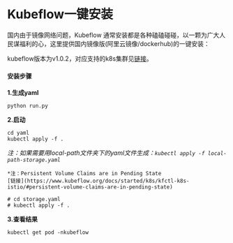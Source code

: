# Kubeflow一键安装

国内由于镜像网络问题，Kubeflow 通常安装都是各种磕磕碰碰，以一颗为广大人民谋福利的心，这里提供国内镜像版(阿里云镜像/dockerhub)的一键安装：

kubeflow版本为v1.0.2，对应支持的k8s集群见[链接](https://www.kubeflow.org/docs/started/k8s/overview/)。

#### 安装步骤

**1.生成yaml**
```
python run.py
```

**2.启动**
```
cd yaml
kubectl apply -f .
```

*注：如果需要用local-path文件夹下的yaml文件生成：`kubectl apply -f local-path-storage.yaml`*
```
*注：Persistent Volume Claims are in Pending State
[链接](https://www.kubeflow.org/docs/started/k8s/kfctl-k8s-istio/#persistent-volume-claims-are-in-pending-state)
```
```
# cd storage.yaml
# kubectl apply -f .
```

**3.查看结果**
```
kubectl get pod -nkubeflow
```
